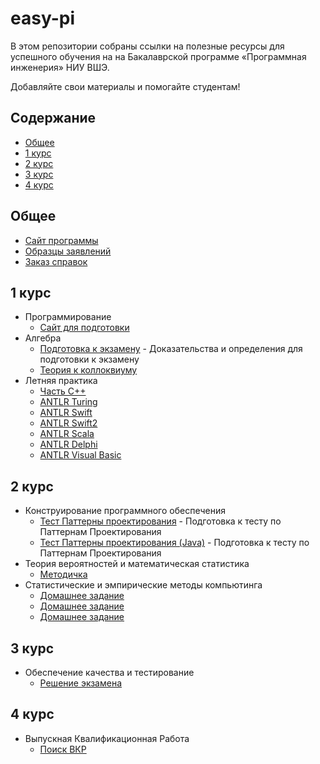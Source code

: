 # easy-pi

В этом репозитории собраны ссылки на полезные ресурсы для успешного обучения на на Бакалаврской программе «Программная инженерия» НИУ ВШЭ.

Добавляйте свои материалы и помогайте студентам!

## Содержание

- [Общее](#общее)
- [1 курс](#1-курс)
- [2 курс](#1-курс)
- [3 курс](#1-курс)
- [4 курс](#1-курс)


## Общее

- [Сайт программы](https://www.hse.ru/ba/se/)
- [Образцы заявлений](https://www.hse.ru/ba/se/samples)
- [Заказ справок](https://www.hse.ru/ba/se/references)


## 1 курс

- Программирование
    - [Сайт для подготовки](http://podbel.ru/)
- Алгебра
    - [Подготовка к экзамену](https://github.com/isgulkov/chernishew1488) - Доказательства и определения для подготовки к экзамену
    - [Теория к коллоквиуму](https://github.com/Sofiika/AlgebraKollok)
- Летняя практика 
    - [Часть C++](https://github.com/isgulkov/arz_ultimate)
    - [ANTLR Turing](https://github.com/isgulkov/antlr-turing)
    - [ANTLR Swift](https://github.com/isgulkov/antlr-swift)
    - [ANTLR Swift2](https://github.com/isgulkov/antlr-swift2)
    - [ANTLR Scala](https://github.com/isgulkov/antlr-scala)
    - [ANTLR Delphi](https://github.com/isgulkov/antlr-delphi)
    - [ANTLR Visual Basic](https://github.com/isgulkov/dvoriansky1337)


## 2 курс

- Конструирование программного обеспечения
    - [Тест Паттерны проектирования](http://www.quizful.net/test/design-patterns-gof) - Подготовка к тесту по Паттернам Проектирования
    - [Тест Паттерны проектирования (Java)](http://www.quizful.net/test/ood_patterns) - Подготовка к тесту по Паттернам Проектирования
- Теория вероятностей и математическая статистика
    - [Методичка](https://yadi.sk/i/pV1jlAg93G94te)
- Статистические и эмпирические методы компьютинга
    - [Домашнее задание](https://github.com/Sammers21/math_stat_python#readme)
    - [Домашнее задание](https://github.com/Zakhse/mathstat_hse)
    - [Домашнее задание](https://github.com/isgulkov/furmach_1941)


## 3 курс

- Обеспечение качества и тестирование
    - [Решение экзамена](https://zakhse.github.io/hse-testing-solver/)


## 4 курс

- Выпускная Квалификационная Работа
    - [Поиск ВКР](https://www.hse.ru/edu/vkr/)

